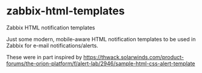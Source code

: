 # zabbix-html-templates
Zabbix HTML notification templates

Just some modern, mobile-aware HTML notification templates to be used in Zabbix for e-mail notifications/alerts.

These were in part inspired by https://thwack.solarwinds.com/product-forums/the-orion-platform/f/alert-lab/2946/sample-html-css-alert-template

